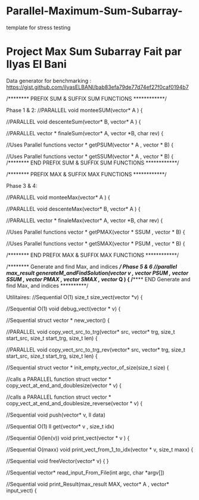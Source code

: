 # Parallel-Maximum-Sum-Subarray-

template for stress testing


# Project Max Sum Subarray Fait par Ilyas El Bani

Data generator for benchmarking : https://gist.github.com/ilyasELBANI/bab83efa79de77d74ef27f0caf0194b7

/******** PREFIX SUM & SUFFIX SUM FUNCTIONS  ************/

Phase 1 & 2: 
//PARALLEL
void monteeSUM(vector* A ) {

//PARALLEL
void descenteSum(vector* B, vector* A ) {

//PARALLEL
vector * finaleSum(vector* A, vector *B, char rev) {


//Uses Parallel functions
vector * getPSUM(vector * A , vector * B) {

//Uses Parallel functions
vector * getSSUM(vector * A , vector * B) {
/******** END PREFIX SUM & SUFFIX SUM FUNCTIONS  ************/

/******** PREFIX MAX & SUFFIX MAX FUNCTIONS  ************/

Phase 3 & 4: 

//PARALLEL
void monteeMax(vector* A ) {

//PARALLEL
void descenteMax(vector* B, vector* A ) {

//PARALLEL
vector * finaleMax(vector* A, vector *B, char rev) {

//Uses Parallel functions
vector * getPMAX(vector * SSUM , vector * B) {

//Uses Parallel functions
vector * getSMAX(vector * PSUM , vector * B) {

/******** END PREFIX MAX & SUFFIX MAX FUNCTIONS  ************/

/******** Generate and find Max, and indices  **********/
Phase 5 & 6 
//parallel
max_result generateM_andFindSolution(vector* v , vector* PSUM , vector* SSUM , vector* PMAX , vector* SMAX , vector* Q ) {
/******** END Generate and find Max, and indices  **********/


Utilitaires:
//Sequential O(1)
size_t size_vect(vector *v) {

//Sequential  O(1)
void debug_vect(vector *  v) {

//Sequential
struct vector * new_vector() {

//PARALLEL
void copy_vect_src_to_trg(vector* src, vector* trg, size_t start_src, size_t start_trg, size_t len) {

//PARALLEL
void copy_vect_src_to_trg_rev(vector* src, vector* trg, size_t start_src, size_t start_trg, size_t len) {

//Sequential
struct vector * init_empty_vector_of_size(size_t size) {

//calls a PARALLEL function
struct vector * copy_vect_at_end_and_doublesize(vector * v) {

//calls a PARALLEL function
struct vector * copy_vect_at_end_and_doublesize_reverse(vector * v) {

//Sequential
void push(vector* v, ll data)

//Sequential O(1)
ll get(vector* v , size_t idx)

//Sequential O(len(v))
void print_vect(vector * v ) {

//Sequential O(maxx)
void print_vect_from_1_to_idx(vector * v, size_t maxx) {

//Sequential 
void freeVector(vector* v) {
}

//Sequential
vector* read_input_From_File(int argc, char *argv[]) 

//Sequential
void print_Result(max_result MAX, vector* A , vector* input_vect) {



